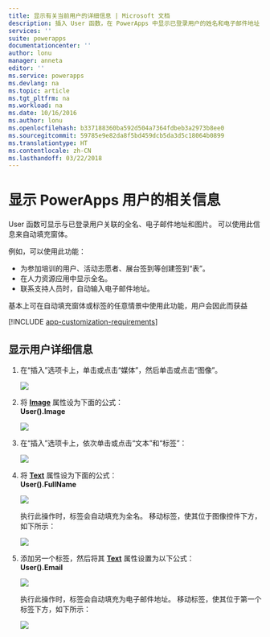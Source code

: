 ```yaml
---
title: 显示有关当前用户的详细信息 | Microsoft 文档
description: 插入 User 函数，在 PowerApps 中显示已登录用户的姓名和电子邮件地址
services: ''
suite: powerapps
documentationcenter: ''
author: lonu
manager: anneta
editor: ''
ms.service: powerapps
ms.devlang: na
ms.topic: article
ms.tgt_pltfrm: na
ms.workload: na
ms.date: 10/16/2016
ms.author: lonu
ms.openlocfilehash: b337188360ba592d504a7364fdbeb3a2973b8ee0
ms.sourcegitcommit: 59785e9e82da8f5bd459dcb5da3d5c18064b0899
ms.translationtype: HT
ms.contentlocale: zh-CN
ms.lasthandoff: 03/22/2018
---
```

# <a name="show-information-about-a-powerapps-user"></a>显示 PowerApps 用户的相关信息
User 函数可显示与已登录用户关联的全名、电子邮件地址和图片。 可以使用此信息来自动填充窗体。

例如，可以使用此功能：

* 为参加培训的用户、活动志愿者、展台签到等创建签到“表”。
* 在人力资源应用中显示全名。
* 联系支持人员时，自动输入电子邮件地址。

基本上可在自动填充窗体或标签的任意情景中使用此功能，用户会因此而获益

[!INCLUDE [app-customization-requirements](../../includes/app-customization-requirements.md)]

## <a name="show-user-details"></a>显示用户详细信息
1. 在“插入”选项卡上，单击或点击“媒体”，然后单击或点击“图像”。
   
   ![][2]
2. 将 **[Image](controls/properties-visual.md)** 属性设为下面的公式：
   <br>**User().Image**
   
    ![][3]
3. 在“插入”选项卡上，依次单击或点击“文本”和“标签”：  
   
    ![][4]
4. 将 **[Text](controls/properties-core.md)** 属性设为下面的公式：
   <br>**User().FullName**
   
   ![][6]
   
   执行此操作时，标签会自动填充为全名。 移动标签，使其位于图像控件下方，如下所示：
   
   ![][5]
5. 添加另一个标签，然后将其 **[Text](controls/properties-core.md)** 属性设置为以下公式：
   <br>**User().Email**  
   
    ![][8]
   
    执行此操作时，标签会自动填充为电子邮件地址。 移动标签，使其位于第一个标签下方，如下所示：  
   
    ![][7]

[2]: ./media/show-current-user/add-image.png
[3]: ./media/show-current-user/imageproperty.png
[4]: ./media/show-current-user/insertlabel.png
[5]: ./media/show-current-user/label.png
[6]: ./media/show-current-user/textproperty.png
[7]: ./media/show-current-user/secondlabel.png
[8]: ./media/show-current-user/email.png
[9]: ./media/show-current-user/preview.png
